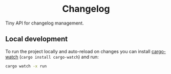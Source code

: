 <div align="center">

# Changelog

</div>

Tiny API for changelog management.

## Local development

To run the project locally and auto-reload on changes you can install [cargo-watch](https://github.com/watchexec/cargo-watch)
(`cargo install cargo-watch`) and run:

```bash
cargo watch -x run
```
